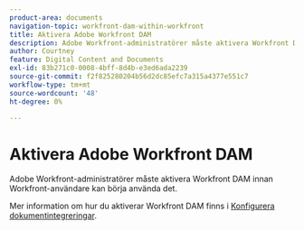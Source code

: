 ```yaml
---
product-area: documents
navigation-topic: workfront-dam-within-workfront
title: Aktivera Adobe Workfront DAM
description: Adobe Workfront-administratörer måste aktivera Workfront DAM innan Workfront-användare kan börja använda det.
author: Courtney
feature: Digital Content and Documents
exl-id: 83b271c0-0008-4bff-8d4b-e3ed6ada2239
source-git-commit: f2f825280204b56d2dc85efc7a315a4377e551c7
workflow-type: tm+mt
source-wordcount: '48'
ht-degree: 0%

---
```


# Aktivera Adobe Workfront DAM

Adobe Workfront-administratörer måste aktivera Workfront DAM innan Workfront-användare kan börja använda det.

Mer information om hur du aktiverar Workfront DAM finns i [Konfigurera dokumentintegreringar](../../administration-and-setup/configure-integrations/configure-document-integrations.md).
